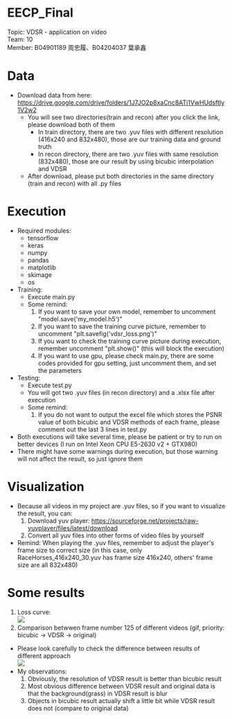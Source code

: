 # EECP_Final
Topic: VDSR - application on video\
Team: 10\
Member: B04901189 周忠履、B04204037 葉承鑫
# Data
* Download data from here: <https://drive.google.com/drive/folders/1J7JO2p8xaCnc8ATi1VwHUdsftIy1V2w2>
  * You will see two directories(train and recon) after you click the link, please download both of them
    * In train directory, there are two .yuv files with different resolution (416x240 and 832x480), those are our training data and ground truth
    * In recon directory, there are two .yuv files with same resolution (832x480), those are our result by using bicubic interpolation and VDSR
  * After download, please put both directories in the same directory (train and recon) with all .py files
# Execution
* Required modules:
  * tensorflow
  * keras
  * numpy
  * pandas
  * matplotlib
  * skimage
  * os
* Training: 
  * Execute main.py
  * Some remind:
    1. If you want to save your own model, remember to uncomment "model.save('my_model.h5')"
    2. If you want to save the training curve picture, remember to uncomment "plt.savefig('vdsr_loss.png')"
    3. If you want to check the training curve picture during execution, remember uncomment "plt.show()" (this will block the execution)
    4. If you want to use gpu, please check main.py, there are some codes provided for gpu setting, just uncomment them, and set the parameters
* Testing:
  * Execute test.py
  * You will got two .yuv files (in recon directory) and a .xlsx file after execution
  * Some remind:
    1. If you do not want to output the excel file which stores the PSNR value of both bicubic and VDSR methods of each frame, please comment out the last 3 lines in test.py
* Both executions will take several time, please be patient or try to run on better devices (I run on Intel Xeon CPU E5-2630 v2 + GTX980)
* There might have some warnings during execution, but those warning will not affect the result, so just ignore them
# Visualization
* Because all videos in my project are .yuv files, so if you want to visualize the result, you can:
   1. Download yuv player: <https://sourceforge.net/projects/raw-yuvplayer/files/latest/download>
   2. Convert all yuv files into other forms of video files by yourself
* Remind: When playing the .yuv files, remember to adjust the player's frame size to correct size (in this case, only RaceHorses_416x240_30.yuv has frame size 416x240, others' frame size are all 832x480)
# Some results
1. Loss curve:\
![](https://github.com/jz0831/eecp_final/blob/master/vdsr_loss.png)
2. Comparison betwwen frame number 125 of different videos (gif, priority: bicubic -> VDSR -> original)
  * Please look carefully to check the difference between results of different approach\
  ![](https://github.com/jz0831/eecp_final/blob/master/2lfdw-23nmj.gif)
  * My observations:
    1. Obviously, the resolution of VDSR result is better than bicubic result
    2. Most obvious difference between VDSR result and original data is that the background(grass) in VDSR result is blur
    3. Objects in bicubic result actually shift a little bit while VDSR result does not (compare to original data)
